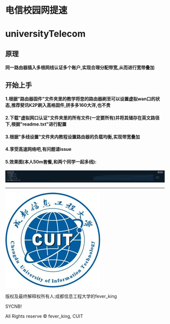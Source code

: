 # 电信校园网提速

# universityTelecom

## 原理



#### 同一路由器插入多根网线认证多个账户,实现合理分配带宽,从而进行宽带叠加



## 开始上手



#### 1.根据"路由器固件"文件夹里的教学将您的路由器刷至可以设置虚拟wan口的状态,推荐斐讯K2P刷入高格固件,拼多多160大洋,也不贵



#### 2.下载"虚拟网口认证"文件夹里的所有文件(一定要所有)并将其储存在英文路径下,根据"readme.txt"进行配置



#### 3.根据"多线设置"文件夹内教程设置路由器的负载均衡,实现带宽叠加



#### 4.享受高速网络吧,有问题请issue



#### 5.效果图(本人50m套餐,和两个同学一起多线):

![steam](./src/steam.JPG)



------



![cuit](./src/cuit.jpg)





版权及最终解释权所有人:成都信息工程大学的fever_king

SYCNB!

All Rights reserve © fever_king, CUIT



